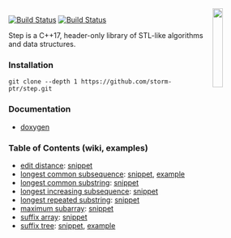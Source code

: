 <img align="right" src="https://user-images.githubusercontent.com/3381451/40880432-5b9e7086-66b9-11e8-9718-4b1ea4eae317.png" width="20%">

[![Build Status](https://travis-ci.org/storm-ptr/step.svg?branch=master)](https://travis-ci.org/storm-ptr/step)
[![Build Status](https://ci.appveyor.com/api/projects/status/github/storm-ptr/step?svg=true&branch=master)](https://ci.appveyor.com/project/storm-ptr/step/branch/master)

Step is a C++17, header-only library of STL-like algorithms and data structures.

### Installation

    git clone --depth 1 https://github.com/storm-ptr/step.git

### Documentation

* [doxygen](https://storm-ptr.github.io/step/)

### Table of Contents (wiki, examples)

* [edit distance](https://en.wikipedia.org/wiki/Levenshtein_distance):
  [snippet](https://github.com/storm-ptr/step/blob/master/test/edit_distance.hpp#L16-L19)
* [longest common subsequence</summary>](https://en.wikipedia.org/wiki/Longest_common_subsequence_problem):
  [snippet](https://github.com/storm-ptr/step/blob/master/test/longest_common_subsequence.hpp#L15-L19),
  [example](https://github.com/storm-ptr/step/blob/master/example/diff/utility.hpp#L80-L88)
* [longest common substring](https://en.wikipedia.org/wiki/Longest_common_substring_problem):
  [snippet](https://github.com/storm-ptr/step/blob/master/test/longest_common_substring.hpp#L13-L15)
* [longest increasing subsequence](https://en.wikipedia.org/wiki/Longest_increasing_subsequence):
  [snippet](https://github.com/storm-ptr/step/blob/master/test/longest_increasing_subsequence.hpp#L14-L17)
* [longest repeated substring](https://en.wikipedia.org/wiki/Longest_repeated_substring_problem):
  [snippet](https://github.com/storm-ptr/step/blob/master/test/longest_repeated_substring.hpp#L13-L15)
* [maximum subarray](https://en.wikipedia.org/wiki/Maximum_subarray_problem):
  [snippet](https://github.com/storm-ptr/step/blob/master/test/maximum_subarray.hpp#L13-L16)
* [suffix array](https://en.wikipedia.org/wiki/Suffix_array):
  [snippet](https://github.com/storm-ptr/step/blob/master/test/suffix.hpp#L21-L23)
* [suffix tree](https://en.wikipedia.org/wiki/Suffix_tree):
  [snippet](https://github.com/storm-ptr/step/blob/master/test/suffix.hpp#L28-L31),
  [example](https://github.com/storm-ptr/step/blob/master/example/suffix_tree_viz/utility.hpp#L30-L53)
